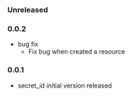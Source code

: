 ### Unreleased

### 0.0.2
  * bug fix
    * Fix bug when created a resource

### 0.0.1
  * secret_id initial version released
